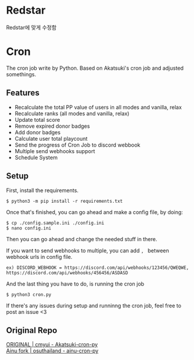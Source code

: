 # Redstar
Redstar에 맞게 수정함

# Cron
The cron job write by Python. Based on Akatsuki's cron job and adjusted somethings.


## Features
+ Recalculate the total PP value of users in all modes and vanilla, relax
+ Recalculate ranks (all modes and vanilla, relax)
+ Update total score
+ Remove expired donor badges
+ Add donor badges
+ Calculate user total playcount
+ Send the progress of Cron Job to discord webbook
+ Multiple send webhooks support
+ Schedule System


## Setup
First, install the requirements.
```
$ python3 -m pip install -r requirements.txt
```
Once that's finished, you can go ahead and make a config file, by doing:
```
$ cp ./config.sample.ini ./config.ini
$ nano config.ini
```
Then you can go ahead and change the needed stuff in there.

If you want to send webhooks to multiple, you can add `, `   between webhook urls in config file.
```
ex) DISCORD_WEBHOOK = https://discord.com/api/webhooks/123456/QWEQWE, https://discord.com/api/webhooks/456456/ASDASD
```


And the last thing you have to do, is running the cron job
```
$ python3 cron.py
```

If there's any issues during setup and runninng the cron job, feel free to post an issue <3

## Original Repo
[ORIGINAL | cmyui - Akatsuki-cron-py](https://github.com/cmyui/Akatsuki-cron-py) \
[Ainu fork | osuthailand - ainu-cron-py](https://github.com/osuthailand/ainu-cron-py)
